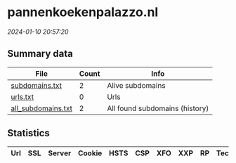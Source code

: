 # pannenkoekenpalazzo.nl
*2024-01-10 20:57:20*
## Summary data
| File       | Count | Info |
|------------|-------|------|
|[subdomains.txt](/data/pannenkoekenpalazzo.nl/subdomains.txt)|2|Alive subdomains|
|[urls.txt](/data/pannenkoekenpalazzo.nl/urls.txt)|0|Urls|
|[all_subdomains.txt](/data/pannenkoekenpalazzo.nl/all_subdomains.txt)|2|All found subdomains (history)|
## Statistics
| Url | SSL | Server | Cookie | HSTS | CSP | XFO | XXP | RP | Tech |Title |
|------------|-------|------|------|------|------|------|------|------|------|------|